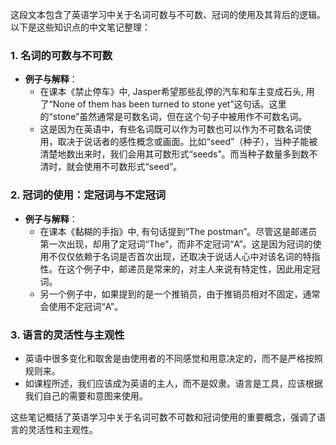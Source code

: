 这段文本包含了英语学习中关于名词可数与不可数、冠词的使用及其背后的逻辑。以下是这些知识点的中文笔记整理：

### 1. 名词的可数与不可数
- **例子与解释**：
  - 在课本《禁止停车》中, Jasper希望那些乱停的汽车和车主变成石头, 用了“None of them has been turned to stone yet”这句话。这里的“stone”虽然通常是可数名词，但在这个句子中被用作不可数名词。
  - 这是因为在英语中，有些名词既可以作为可数也可以作为不可数名词使用，取决于说话者的感性概念或画面。比如“seed”（种子），当种子能被清楚地数出来时，我们会用其可数形式“seeds”。而当种子数量多到数不清时，就会使用不可数形式“seed”。

### 2. 冠词的使用：定冠词与不定冠词
- **例子与解释**：
  - 在课本《黏糊的手指》中, 有句话提到“The postman”。尽管这是邮递员第一次出现，却用了定冠词“The”，而非不定冠词“A”。这是因为冠词的使用不仅仅依赖于名词是否首次出现，还取决于说话人心中对该名词的特指性。在这个例子中，邮递员是常来的，对主人来说有特定性，因此用定冠词。
  - 另一个例子中，如果提到的是一个推销员，由于推销员相对不固定，通常会使用不定冠词“A”。

### 3. 语言的灵活性与主观性
- 英语中很多变化和取舍是由使用者的不同感觉和用意决定的，而不是严格按照规则来。
- 如课程所述，我们应该成为英语的主人，而不是奴隶。语言是工具，应该根据我们自己的需要和意图来使用。

这些笔记概括了英语学习中关于名词可数不可数和冠词使用的重要概念，强调了语言的灵活性和主观性。